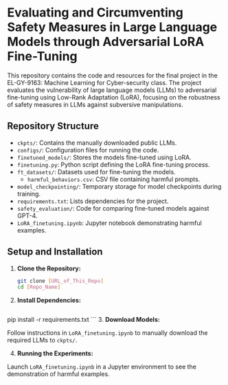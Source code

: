 # Evaluating and Circumventing Safety Measures in Large Language Models through Adversarial LoRA Fine-Tuning

This repository contains the code and resources for the final project in the EL-GY-9163: Machine Learning for Cyber-security class. The project evaluates the vulnerability of large language models (LLMs) to adversarial fine-tuning using Low-Rank Adaptation (LoRA), focusing on the robustness of safety measures in LLMs against subversive manipulations.

## Repository Structure

- `ckpts/`: Contains the manually downloaded public LLMs.
- `configs/`: Configuration files for running the code.
- `finetuned_models/`: Stores the models fine-tuned using LoRA.
- `finetuning.py`: Python script defining the LoRA fine-tuning process.
- `ft_datasets/`: Datasets used for fine-tuning the models.
  - `harmful_behaviors.csv`: CSV file containing harmful prompts.
- `model_checkpointing/`: Temporary storage for model checkpoints during training.
- `requirements.txt`: Lists dependencies for the project.
- `safety_evaluation/`: Code for comparing fine-tuned models against GPT-4.
- `LoRA_finetuning.ipynb`: Jupyter notebook demonstrating harmful examples.

## Setup and Installation

1. **Clone the Repository:**

   ```bash
   git clone [URL_of_This_Repo]
   cd [Repo_Name]
    ```

2. **Install Dependencies:**  

   ```bash

pip install -r requirements.txt
    ```
3. **Download Models:**  

Follow instructions in `LoRA_finetuning.ipynb` to manually download the required LLMs to `ckpts/`.

4. **Running the Experiments:**  

Launch `LoRA_finetuning.ipynb` in a Jupyter environment to see the demonstration of harmful examples.

